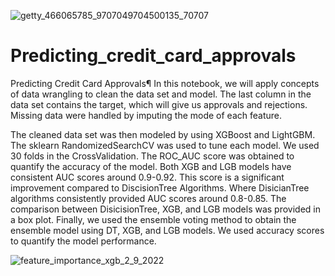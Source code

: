 ![getty_466065785_9707049704500135_70707](https://user-images.githubusercontent.com/42178947/201127464-63409c64-9ba3-4be3-813f-de0ffbd51cbc.jpg)

# Predicting_credit_card_approvals

Predicting Credit Card Approvals¶
In this notebook, we will apply concepts of data wrangling to clean the data set and model. 
The last column in the data set contains the target, which will give us approvals and rejections. 
Missing data were handled by imputing the mode of each feature.

The cleaned data set was then modeled by using XGBoost and LightGBM. 
The sklearn RandomizedSearchCV was used to tune each model. 
We used 30 folds in the CrossValidation. The ROC_AUC score was obtained to quantify the accuracy of the model. 
Both XGB and LGB models have consistent AUC scores around 0.9-0.92. This score is a significant improvement compared to DiscisionTree Algorithms. 
Where DisicianTree algorithms consistently provided AUC scores around 0.8-0.85. 
The comparison between DisicisionTree, XGB, and LGB models was provided in a box plot. 
Finally, we used the ensemble voting method to obtain the ensemble model using DT, XGB, and LGB models. 
We used accuracy scores to quantify the model performance.


![feature_importance_xgb_2_9_2022](https://user-images.githubusercontent.com/42178947/201126900-6c769349-d405-4d33-a0b4-0c41e6fc2ad2.png)
